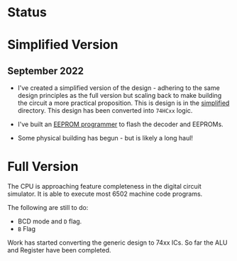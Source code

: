 
# Status

# Simplified Version

## September 2022

* I've created a simplified version of the design - adhering to the same design principles as the full version but scaling back to make building the circuit a more practical proposition.  This is design is in the [simplified](../simplified/) directory.   This design has been converted into `74HCxx` logic.

* I've built an [EEPROM programmer](https://github.com/skagra/eeprom-programmer) to flash the decoder and EEPROMs.

* Some physical building has begun - but is likely a long haul!

# Full Version

The CPU is approaching feature completeness in the digital circuit simulator.  It is able to execute most 6502 machine code programs.

The following are still to do:

* BCD mode and `D` flag.
* `B` Flag 

Work has started converting the generic design to 74xx ICs.  So far the ALU and Register have been completed.
